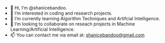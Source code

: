 - 👋 Hi, I’m @shanicebandoo.
- 👀 I’m interested in coding and research projects.
- 🌱 I’m currently learning Algorithm Techniques and Artifcial Intelligence.
- 💞️ I’m looking to collaborate on reseach projects in Machine Learning/Artificial Intelligence.
- 📫 You can contact me via email at: shanicebandoo@gmail.com

<!---
shanicebandoo/shanicebandoo is a ✨ special ✨ repository because its `README.md` (this file) appears on your GitHub profile.
You can click the Preview link to take a look at your changes.
--->
